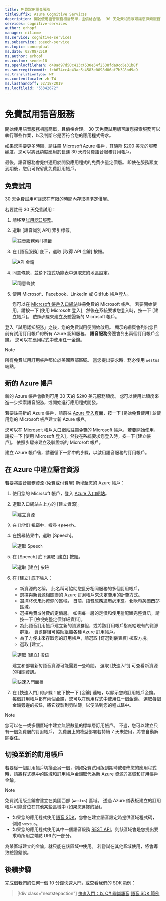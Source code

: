 ```yaml
---
title: 免費試用語音服務
titleSuffix: Azure Cognitive Services
description: 開始使用語音服務相當簡單，且價格合理。 30 天免費試用版可讓您探索服務可以執行哪些作業，以及判斷它是否符合您的應用程式需求。
services: cognitive-services
author: erhopf
manager: nitinme
ms.service: cognitive-services
ms.subservice: speech-service
ms.topic: conceptual
ms.date: 02/08/2019
ms.author: erhopf
ms.custom: seodec18
ms.openlocfilehash: d48ad97d50c413c4530e54f2538fda9cd0e31b8f
ms.sourcegitcommit: fcb674cc4e43ac5e4583e0098d06af7b398bd9a9
ms.translationtype: HT
ms.contentlocale: zh-TW
ms.lasthandoff: 02/18/2019
ms.locfileid: "56342672"
---
```

# <a name="try-speech-services-for-free"></a>免費試用語音服務

開始使用語音服務相當簡單，且價格合理。 30 天免費試用版可讓您探索服務可以執行哪些作業，以及判斷它是否符合您的應用程式需求。

如果您需要更多時間，請註冊 Microsoft Azure 帳戶，其隨附 $200 美元的服務額度，您可以將此額度應用於長達 30 天的付費語音服務訂用帳戶。

最後，語音服務會提供適用於開發應用程式的免費少量定價層。 即使在服務額度到期後，您仍可保留此免費訂用帳戶。

## <a name="free-trial"></a>免費試用

30 天免費試用可讓您在有限的時間內存取標準定價層。

若要註冊 30 天免費試用：

1. 請移至[試用認知服務](https://azure.microsoft.com/try/cognitive-services/)。

1. 選取 [語音識別 API] 索引標籤。

   ![語音服務索引標籤](media/index/try-speech-api-free-trial1.png)

1. 在 [語音服務] 底下，選取 [取得 API 金鑰] 按鈕。

   ![API 金鑰](media/index/try-speech-api-free-trial2.png)

1. 同意條款，並從下拉式功能表中選取您的地區設定。

   ![同意條款](media/index/try-speech-api-free-trial3.png)

1. 使用 Microsoft、Facebook、LinkedIn 或 GitHub 帳戶登入。

    您可以在 [Microsoft 帳戶入口網站](https://account.microsoft.com/account)註冊免費的 Microsoft 帳戶。 若要開始使用，請按一下 [使用 Microsoft 登入]，然後在系統要求您登入時，按一下 [建立帳戶]。 依照步驟來建立及驗證新的 Microsoft 帳戶。

登入「試用認知服務」之後，您的免費試用便開始啟用。 顯示的網頁會列出您目前有試用訂用帳戶的所有 Azure 認知服務。 **語音服務**旁邊會列出兩個訂用帳戶金鑰。 您可以在應用程式中使用任一金鑰。

> [!NOTE]
> 所有免費試用訂用帳戶都位於美國西部區域。 當您提出要求時，務必使用 `westus` 端點。

## <a name="new-azure-account"></a>新的 Azure 帳戶

新的 Azure 帳戶會收到可用 30 天的 $200 美元服務額度。 您可以使用此額度來進一步探索語音服務，或開始進行應用程式開發。

若要註冊新的 Azure 帳戶，請前往 [Azure 登入頁面](https://azure.microsoft.com/free/ai/)，按一下 [開始免費使用] 並使用您的 Microsoft 帳戶建立新 Azure 帳戶。

您可以在 [Microsoft 帳戶入口網站](https://account.microsoft.com/account)註冊免費的 Microsoft 帳戶。 若要開始使用，請按一下 [使用 Microsoft 登入]，然後在系統要求您登入時，按一下 [建立帳戶]。 依照步驟來建立及驗證新的 Microsoft 帳戶。

建立 Azure 帳戶後，請遵循下一節中的步驟，以啟用語音服務的訂用帳戶。

## <a name="create-a-speech-resource-in-azure"></a>在 Azure 中建立語音資源

若要將語音服務資源 (免費或付費層) 新增至您的 Azure 帳戶：

1. 使用您的 Microsoft 帳戶，登入 [Azure 入口網站](https://portal.azure.com/)。

1. 選取入口網站左上方的 [建立資源]。

    ![建立資源](media/index/try-speech-api-create-speech1.png)

1. 在 [新增] 視窗中，搜尋 **speech**。

1. 在搜尋結果中，選取 [Speech]。

    ![選取 Speech](media/index/try-speech-api-create-speech2.png)

1. 在 [Speech] 底下選取 [建立] 按鈕。

    ![選取 [建立] 按鈕](media/index/try-speech-api-create-speech3.png)

1. 在 [建立] 底下輸入：

    * 新資源的名稱。 此名稱可協助您區分相同服務的多個訂用帳戶。
    * 選擇與新資源相關聯的 Azure 訂用帳戶來決定費用的計費方式。
    * 選擇將使用此資源的區域。 目前，語音服務適用於東亞、北歐和美國西部區域。
    * 選擇免費或付費的定價層。 如需每一層的定價和使用量配額完整資訊，請按一下 [檢視完整定價詳細資料]。
    * 為此語音訂用帳戶建立新的資源群組，或將該訂用帳戶指派給現有的資源群組。 資源群組可協助組織各種 Azure 訂用帳戶。
    * 為了方便未來存取您的訂用帳戶，請選取 [釘選到儀表板] 核取方塊。
    * 選取 [建立]。

    ![選取 [建立] 按鈕](media/index/try-speech-api-create-speech4.png)

    建立和部署新的語音資源可能需要一些時間。 選取 [快速入門] 可查看新資源的相關資訊。

    ![快速入門面板](media/index/try-speech-api-create-speech5.png)

1. 在 [快速入門] 的步驟 1 底下按一下 [金鑰] 連結，以顯示您的訂用帳戶金鑰。 每個訂用帳戶都有兩個金鑰，您可以在應用程式中使用任一個金鑰。 選取每個金鑰旁邊的按鈕，將它複製到剪貼簿，以便貼到您的程式碼中。

> [!NOTE]
> 您可以在一或多個區域中建立無限數量的標準層訂用帳戶。 不過，您可以建立只有一個免費層的訂用帳戶。 免費層上的模型部署若持續 7 天未使用，將會自動解除委任。

## <a name="switch-to-a-new-subscription"></a>切換至新的訂用帳戶

若要從一個訂用帳戶切換至另一個，例如免費試用版到期時或發佈您的應用程式時，請將程式碼中的區域和訂用帳戶金鑰取代為新 Azure 資源的區域和訂用帳戶金鑰。

> [!NOTE]
> 免費試用版金鑰會建立在美國西部 (`westus`) 區域。 透過 Azure 儀表板建立的訂用帳戶可能會位在其他某些區域中 (如果您選擇的話)。

* 如果您的應用程式使用[語音 SDK](speech-sdk.md)，您會在建立語音設定時提供區域程式碼，例如 `westus`。
* 如果您的應用程式使用其中一個語音服務 [REST API](rest-apis.md)，則該區域會是您提出要求時所用之端點 URI 的一部分。

為某區域建立的金鑰，就只能在該區域中使用。 若嘗試在其他區域使用，將會導致驗證錯誤。

## <a name="next-steps"></a>後續步驟

完成個我們的任何一個 10 分鐘快速入門，或查看我們的 SDK 範例：

> [!div class="nextstepaction"]
> [快速入門：以 C# 辨識語音](quickstart-csharp-dotnet-windows.md)
> [語音 SDK 範例](speech-sdk.md#get-the-samples)
